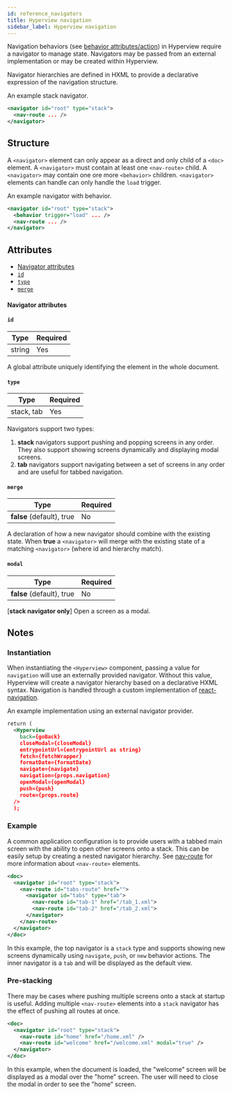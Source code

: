 ```yaml
---
id: reference_navigators
title: Hyperview navigation
sidebar_label: Hyperview navigation
---
```


Navigation behaviors (see [behavior attributes/action](reference_behavior_attributes#action)) in Hyperview require a navigator to manage state. Navigators may be passed from an external implementation or may be created within Hyperview.

Navigator hierarchies are defined in HXML to provide a declarative expression of the navigation structure.

An example stack navigator.

```xml
<navigator id="root" type="stack">
  <nav-route ... />
</navigator>
```

## Structure

A `<navigator>` element can only appear as a direct and only child of a `<doc>` element. A `<navigator>` must contain at least one `<nav-route>` child. A `<navigator>` may contain one ore more `<behavior>` children. `<navigator>` elements can handle can only handle the `load` trigger.

An example navigator with behavior.

```xml
<navigator id="root" type="stack">
  <behavior trigger="load" ... />
  <nav-route ... />
</navigator>
```

## Attributes

- [Navigator attributes](#navigator-attributes)
- [`id`](#id)
- [`type`](#type)
- [`merge`](#merge)

#### Navigator attributes

#### `id`

| Type   | Required |
| ------ | -------- |
| string | Yes      |

A global attribute uniquely identifying the element in the whole document.

#### `type`

| Type       | Required |
| ---------- | -------- |
| stack, tab | Yes      |

Navigators support two types:

1. **stack** navigators support pushing and popping screens in any order. They also support showing screens dynamically and displaying modal screens.
2. **tab** navigators support navigating between a set of screens in any order and are useful for tabbed navigation.

#### `merge`

| Type                      | Required |
| ------------------------- | -------- |
| **false** (default), true | No       |

A declaration of how a new navigator should combine with the existing state. When **true** a `<navigator>` will merge with the existing state of a matching `<navigator>` (where id and hierarchy match).

#### `modal`

| Type                      | Required |
| ------------------------- | -------- |
| **false** (default), true | No       |

[**stack navigator only**] Open a screen as a modal.

## Notes

### Instantiation

When instantiating the `<Hyperview>` component, passing a value for `navigation` will use an externally provided navigator. Without this value, Hyperview will create a navigator hierarchy based on a declarative HXML syntax. Navigation is handled through a custom implementation of [react-navigation](https://reactnavigation.org).

An example implementation using an external navigator provider.

```xml
return (
  <Hyperview
    back={goBack}
    closeModal={closeModal}
    entrypointUrl={entrypointUrl as string}
    fetch={fetchWrapper}
    formatDate={formatDate}
    navigate={navigate}
    navigation={props.navigation}
    openModal={openModal}
    push={push}
    route={props.route}
  />
  );
```

### Example

A common application configuration is to provide users with a tabbed main screen with the ability to open other screens onto a stack. This can be easily setup by creating a nested navigator hierarchy. See [nav-route](reference_nav_route.md) for more information about `<nav-route>` elements.

```xml
<doc>
  <navigator id="root" type="stack">
    <nav-route id="tabs-route" href="">
      <navigator id="tabs" type="tab">
        <nav-route id="tab-1" href="/tab_1.xml">
        <nav-route id="tab-2" href="/tab_2.xml">
      </navigator>
    </nav-route>
  </navigator>
</doc>
```

In this example, the top navigator is a `stack` type and supports showing new screens dynamically using `navigate`, `push`, or `new` behavior actions. The inner navigator is a `tab` and will be displayed as the default view.

### Pre-stacking

There may be cases where pushing multiple screens onto a stack at startup is useful. Adding multiple `<nav-route>` elements into a `stack` navigator has the effect of pushing all routes at once.

```xml
<doc>
  <navigator id="root" type="stack">
    <nav-route id="home" href="/home.xml" />
    <nav-route id="welcome" href="/welcome.xml" modal="true" />
  </navigator>
</doc>
```

In this example, when the document is loaded, the "welcome" screen will be displayed as a modal over the "home" screen. The user will need to close the modal in order to see the "home" screen.
